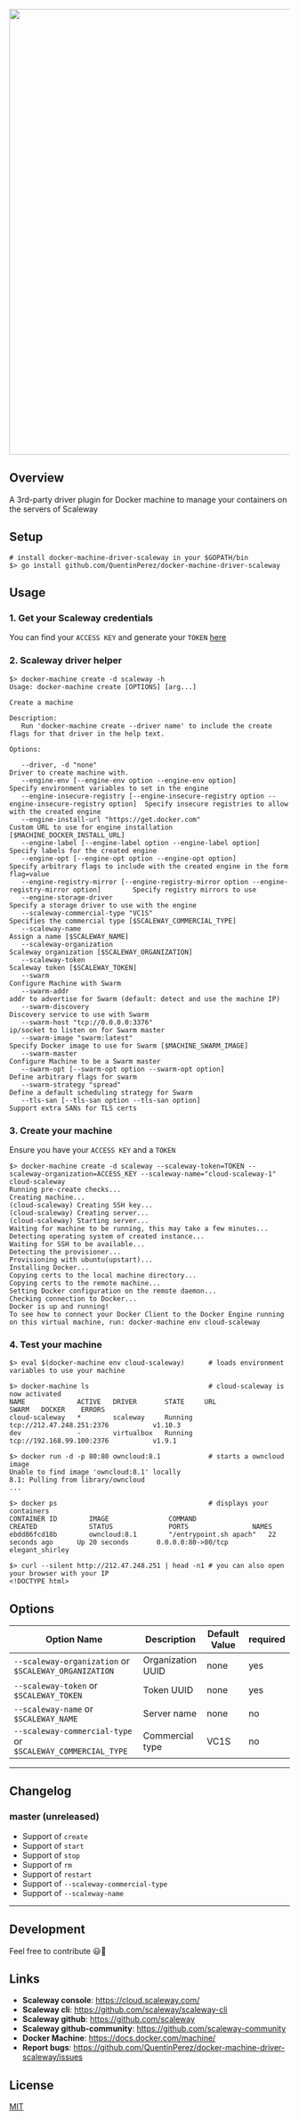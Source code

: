 <p align="center">
  <img src="https://raw.githubusercontent.com/QuentinPerez/docker-machine-driver-scaleway/master/misc/logo_readme.png" width="800"/>
</p>

## Overview

A 3rd-party driver plugin for Docker machine to manage your containers on the servers of Scaleway

## Setup

```
# install docker-machine-driver-scaleway in your $GOPATH/bin
$> go install github.com/QuentinPerez/docker-machine-driver-scaleway
```

## Usage

### 1. Get your Scaleway credentials

You can find your `ACCESS KEY` and generate your `TOKEN` [here](https://cloud.scaleway.com/#/credentials)

### 2. Scaleway driver helper
```console
$> docker-machine create -d scaleway -h
Usage: docker-machine create [OPTIONS] [arg...]

Create a machine

Description:
   Run 'docker-machine create --driver name' to include the create flags for that driver in the help text.

Options:

   --driver, -d "none"                                                                               Driver to create machine with.
   --engine-env [--engine-env option --engine-env option]                                            Specify environment variables to set in the engine
   --engine-insecure-registry [--engine-insecure-registry option --engine-insecure-registry option]  Specify insecure registries to allow with the created engine
   --engine-install-url "https://get.docker.com"                                                     Custom URL to use for engine installation [$MACHINE_DOCKER_INSTALL_URL]
   --engine-label [--engine-label option --engine-label option]                                      Specify labels for the created engine
   --engine-opt [--engine-opt option --engine-opt option]                                            Specify arbitrary flags to include with the created engine in the form flag=value
   --engine-registry-mirror [--engine-registry-mirror option --engine-registry-mirror option]        Specify registry mirrors to use
   --engine-storage-driver                                                                           Specify a storage driver to use with the engine
   --scaleway-commercial-type "VC1S"                                                                 Specifies the commercial type [$SCALEWAY_COMMERCIAL_TYPE]
   --scaleway-name                                                                                   Assign a name [$SCALEWAY_NAME]
   --scaleway-organization                                                                           Scaleway organization [$SCALEWAY_ORGANIZATION]
   --scaleway-token                                                                                  Scaleway token [$SCALEWAY_TOKEN]
   --swarm                                                                                           Configure Machine with Swarm
   --swarm-addr                                                                                      addr to advertise for Swarm (default: detect and use the machine IP)
   --swarm-discovery                                                                                 Discovery service to use with Swarm
   --swarm-host "tcp://0.0.0.0:3376"                                                                 ip/socket to listen on for Swarm master
   --swarm-image "swarm:latest"                                                                      Specify Docker image to use for Swarm [$MACHINE_SWARM_IMAGE]
   --swarm-master                                                                                    Configure Machine to be a Swarm master
   --swarm-opt [--swarm-opt option --swarm-opt option]                                               Define arbitrary flags for swarm
   --swarm-strategy "spread"                                                                         Define a default scheduling strategy for Swarm
   --tls-san [--tls-san option --tls-san option]                                                     Support extra SANs for TLS certs
```

### 3. Create your machine

Ensure you have your `ACCESS KEY` and a `TOKEN`

```
$> docker-machine create -d scaleway --scaleway-token=TOKEN --scaleway-organization=ACCESS_KEY --scaleway-name="cloud-scaleway-1" cloud-scaleway
Running pre-create checks...
Creating machine...
(cloud-scaleway) Creating SSH key...
(cloud-scaleway) Creating server...
(cloud-scaleway) Starting server...
Waiting for machine to be running, this may take a few minutes...
Detecting operating system of created instance...
Waiting for SSH to be available...
Detecting the provisioner...
Provisioning with ubuntu(upstart)...
Installing Docker...
Copying certs to the local machine directory...
Copying certs to the remote machine...
Setting Docker configuration on the remote daemon...
Checking connection to Docker...
Docker is up and running!
To see how to connect your Docker Client to the Docker Engine running on this virtual machine, run: docker-machine env cloud-scaleway
```

### 4. Test your machine

```
$> eval $(docker-machine env cloud-scaleway)      # loads environment variables to use your machine

$> docker-machine ls                              # cloud-scaleway is now activated
NAME             ACTIVE   DRIVER       STATE     URL                         SWARM   DOCKER    ERRORS
cloud-scaleway   *        scaleway     Running   tcp://212.47.248.251:2376           v1.10.3
dev              -        virtualbox   Running   tcp://192.168.99.100:2376           v1.9.1

$> docker run -d -p 80:80 owncloud:8.1            # starts a owncloud image
Unable to find image 'owncloud:8.1' locally
8.1: Pulling from library/owncloud
...

$> docker ps                                      # displays your containers
CONTAINER ID        IMAGE               COMMAND                  CREATED             STATUS              PORTS                NAMES
ebdd86fcd18b        owncloud:8.1        "/entrypoint.sh apach"   22 seconds ago      Up 20 seconds       0.0.0.0:80->80/tcp   elegant_shirley

$> curl --silent http://212.47.248.251 | head -n1 # you can also open your browser with your IP
<!DOCTYPE html>
```

## Options

|Option Name                                                   |Description        |Default Value|required|
|--------------------------------------------------------------|-------------------|-------------|--------|
|``--scaleway-organization`` or ``$SCALEWAY_ORGANIZATION``     |Organization UUID  |none         |yes     |
|``--scaleway-token`` or ``$SCALEWAY_TOKEN``                   |Token UUID         |none         |yes     |
|``--scaleway-name`` or ``$SCALEWAY_NAME``                     |Server name        |none         |no      |
|``--scaleway-commercial-type`` or ``$SCALEWAY_COMMERCIAL_TYPE`` |Commercial type    |VC1S         |no      |

---

## Changelog

### master (unreleased)

* Support of `create`
* Support of `start`
* Support of `stop`
* Support of `rm`
* Support of `restart`
* Support of `--scaleway-commercial-type`
* Support of `--scaleway-name`


---

## Development

Feel free to contribute :smiley::beers:

## Links

- **Scaleway console**: https://cloud.scaleway.com/
- **Scaleway cli**: https://github.com/scaleway/scaleway-cli
- **Scaleway github**: https://github.com/scaleway
- **Scaleway github-community**: https://github.com/scaleway-community
- **Docker Machine**: https://docs.docker.com/machine/
- **Report bugs**: https://github.com/QuentinPerez/docker-machine-driver-scaleway/issues

## License

[MIT](https://github.com/QuentinPerez/docker-machine-driver-scaleway/blob/master/LICENSE)

